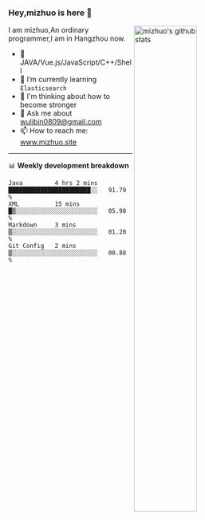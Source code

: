 ### Hey,mizhuo is here 👋

<img align="right" alt="mizhuo's github stats" width="50%" src="https://github-readme-stats.vercel.app/api?username=mizhuo&theme=tokyonight&show_icons=true">

I am mizhuo,An ordinary programmer,I am in Hangzhou now.

- 🔭 JAVA/Vue.js/JavaScript/C++/Shell
- 🌱 I’m currently learning `Elasticsearch`
- 🤔 I'm thinking about how to become stronger
- 💬 Ask me about wulibin0809@gmail.com
- 📫 How to reach me: www.mizhuo.site

---
📊 **Weekly development breakdown**

<!--START_SECTION:waka-->
```text
Java         4 hrs 2 mins    ███████████████████████░░   91.79 % 
XML          15 mins         █▒░░░░░░░░░░░░░░░░░░░░░░░   05.98 % 
Markdown     3 mins          ▒░░░░░░░░░░░░░░░░░░░░░░░░   01.20 % 
Git Config   2 mins          ▒░░░░░░░░░░░░░░░░░░░░░░░░   00.88 % 
```
<!--END_SECTION:waka-->
